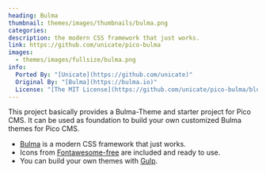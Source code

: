 ```yaml
---
heading: Bulma
thumbnail: themes/images/thumbnails/bulma.png
categories:
description: the modern CSS framework that just works.
link: https://github.com/unicate/pico-bulma
images:
  - themes/images/fullsize/bulma.png
info:
  Ported By: "[Unicate](https://github.com/unicate)"
  Original By: "[Bulma](https://bulma.io)"
  License: "[The MIT License](https://github.com/unicate/pico-bulma/blob/master/LICENSE)"
---
```


This project basically provides a Bulma-Theme and starter project for Pico CMS. It can be used as foundation to build your own customized Bulma themes for Pico CMS.

- [Bulma](https://bulma.io/) is a modern CSS framework that just works.
- Icons from [Fontawesome-free](https://fontawesome.com/icons?m=free) are included and ready to use.
- You can build your own themes with [Gulp](https://gulpjs.com/).
